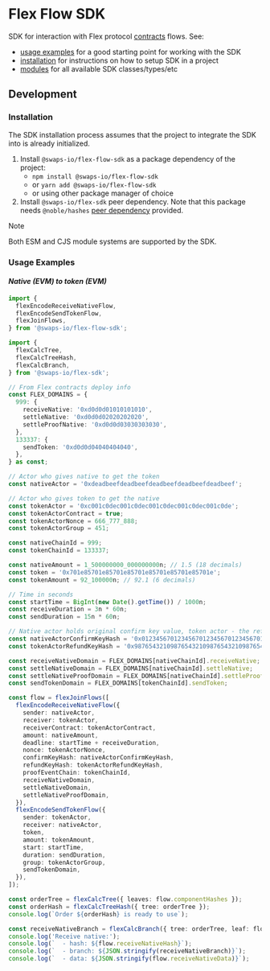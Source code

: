 # Flex Flow SDK

SDK for interaction with Flex protocol [contracts](https://github.com/swaps-io/flex-contracts) flows. See:

- [usage examples](#usage-examples) for a good starting point for working with the SDK
- [installation](#installation) for instructions on how to setup SDK in a project
- [modules](./modules.html) for all available SDK classes/types/etc

## Development

### Installation

The SDK installation process assumes that the project to integrate the SDK into is already initialized.

1. Install `@swaps-io/flex-flow-sdk` as a package dependency of the project:
   - `npm install @swaps-io/flex-flow-sdk`
   - or `yarn add @swaps-io/flex-flow-sdk`
   - or using other package manager of choice
2. Install `@swaps-io/flex-sdk` peer dependency. Note that this package needs `@noble/hashes`
   [peer dependency](https://github.com/swaps-io/flex-sdk/blob/main/README.md#installation) provided.

> [!NOTE]
>
> Both ESM and CJS module systems are supported by the SDK.

### Usage Examples

#### _Native (EVM) to token (EVM)_

```ts
import {
  flexEncodeReceiveNativeFlow,
  flexEncodeSendTokenFlow,
  flexJoinFlows,
} from '@swaps-io/flex-flow-sdk';

import {
  flexCalcTree,
  flexCalcTreeHash,
  flexCalcBranch,
} from '@swaps-io/flex-sdk';

// From Flex contracts deploy info
const FLEX_DOMAINS = {
  999: {
    receiveNative: '0xd0d0d01010101010',
    settleNative: '0xd0d0d02020202020',
    settleProofNative: '0xd0d0d03030303030',
  },
  133337: {
    sendToken: '0xd0d0d04040404040',
  },
} as const;

// Actor who gives native to get the token
const nativeActor = '0xdeadbeefdeadbeefdeadbeefdeadbeefdeadbeef';

// Actor who gives token to get the native
const tokenActor = '0xc001c0dec001c0dec001c0dec001c0dec001c0de';
const tokenActorContract = true;
const tokenActorNonce = 666_777_888;
const tokenActorGroup = 451;

const nativeChainId = 999;
const tokenChainId = 133337;

const nativeAmount = 1_500000000_000000000n; // 1.5 (18 decimals)
const token = '0x701e85701e85701e85701e85701e85701e85701e';
const tokenAmount = 92_100000n; // 92.1 (6 decimals)

// Time in seconds
const startTime = BigInt(new Date().getTime()) / 1000n;
const receiveDuration = 3n * 60n;
const sendDuration = 15n * 60n;

// Native actor holds original confirm key value, token actor - the refund one
const nativeActorConfirmKeyHash = '0x0123456701234567012345670123456701234567012345670123456701234567';
const tokenActorRefundKeyHash = '0x9876543210987654321098765432109876543210987654321098765432109876';

const receiveNativeDomain = FLEX_DOMAINS[nativeChainId].receiveNative;
const settleNativeDomain = FLEX_DOMAINS[nativeChainId].settleNative;
const settleNativeProofDomain = FLEX_DOMAINS[nativeChainId].settleProofNative;
const sendTokenDomain = FLEX_DOMAINS[tokenChainId].sendToken;

const flow = flexJoinFlows([
  flexEncodeReceiveNativeFlow({
    sender: nativeActor,
    receiver: tokenActor,
    receiverContract: tokenActorContract,
    amount: nativeAmount,
    deadline: startTime + receiveDuration,
    nonce: tokenActorNonce,
    confirmKeyHash: nativeActorConfirmKeyHash,
    refundKeyHash: tokenActorRefundKeyHash,
    proofEventChain: tokenChainId,
    receiveNativeDomain,
    settleNativeDomain,
    settleNativeProofDomain,
  }),
  flexEncodeSendTokenFlow({
    sender: tokenActor,
    receiver: nativeActor,
    token,
    amount: tokenAmount,
    start: startTime,
    duration: sendDuration,
    group: tokenActorGroup,
    sendTokenDomain,
  }),
]);

const orderTree = flexCalcTree({ leaves: flow.componentHashes });
const orderHash = flexCalcTreeHash({ tree: orderTree });
console.log(`Order ${orderHash} is ready to use`);

const receiveNativeBranch = flexCalcBranch({ tree: orderTree, leaf: flow.receiveNativeHash });
console.log('Receive native:');
console.log(`  - hash: ${flow.receiveNativeHash}`);
console.log(`  - branch: ${JSON.stringify(receiveNativeBranch)}`);
console.log(`  - data: ${JSON.stringify(flow.receiveNativeData)}`);
```
